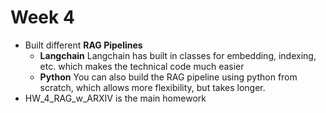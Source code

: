 # Week 4  

- Built different **RAG Pipelines**
  - **Langchain** Langchain has built in classes for embedding, indexing, etc. which makes the technical code much easier
  - **Python** You can also build the RAG pipeline using python from scratch, which allows more flexibility, but takes longer.
- HW_4_RAG_w_ARXIV is the main homework
